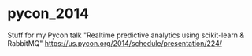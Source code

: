 pycon_2014
==========

Stuff for my Pycon talk "Realtime predictive analytics using scikit-learn &amp; RabbitMQ" https://us.pycon.org/2014/schedule/presentation/224/

